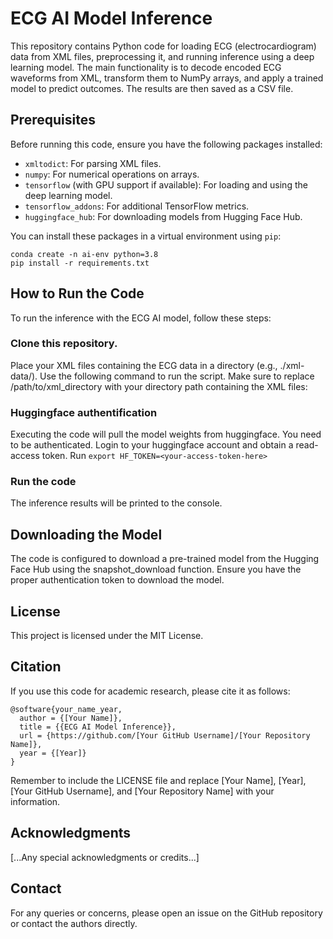 # ECG AI Model Inference

This repository contains Python code for loading ECG (electrocardiogram) data from XML files, preprocessing it, and running inference using a deep learning model. The main functionality is to decode encoded ECG waveforms from XML, transform them to NumPy arrays, and apply a trained model to predict outcomes. The results are then saved as a CSV file. 

## Prerequisites

Before running this code, ensure you have the following packages installed:

- `xmltodict`: For parsing XML files.
- `numpy`: For numerical operations on arrays.
- `tensorflow` (with GPU support if available): For loading and using the deep learning model.
- `tensorflow_addons`: For additional TensorFlow metrics.
- `huggingface_hub`: For downloading models from Hugging Face Hub.

You can install these packages in a virtual environment using `pip`:

```shell
conda create -n ai-env python=3.8 
pip install -r requirements.txt
```

## How to Run the Code
To run the inference with the ECG AI model, follow these steps:

### Clone this repository.
Place your XML files containing the ECG data in a directory (e.g., ./xml-data/).
Use the following command to run the script. Make sure to replace /path/to/xml_directory with your directory path containing the XML files:

### Huggingface authentification 
Executing the code will pull the model weights from huggingface. You need to be authenticated. Login to your huggingface account and obtain a read-access token. 
Run `export HF_TOKEN=<your-access-token-here>`

### Run the code 


The inference results will be printed to the console.

## Downloading the Model
The code is configured to download a pre-trained model from the Hugging Face Hub using the snapshot_download function. Ensure you have the proper authentication token to download the model.

## License
This project is licensed under the MIT License.

## Citation
If you use this code for academic research, please cite it as follows:

```
@software{your_name_year,
  author = {[Your Name]},
  title = {{ECG AI Model Inference}},
  url = {https://github.com/[Your GitHub Username]/[Your Repository Name]},
  year = {[Year]}
}
```

Remember to include the LICENSE file and replace [Your Name], [Year], [Your GitHub Username], and [Your Repository Name] with your information.

## Acknowledgments
[...Any special acknowledgments or credits...]

## Contact
For any queries or concerns, please open an issue on the GitHub repository or contact the authors directly.
